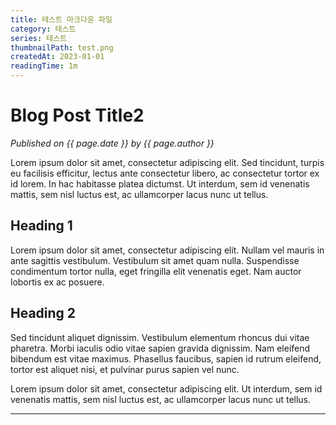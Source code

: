 ```yaml
---
title: 테스트 마크다운 파일
category: 테스트
series: 테스트
thumbnailPath: test.png
createdAt: 2023-01-01
readingTime: 1m
---
```


# Blog Post Title2

_Published on {{ page.date }} by {{ page.author }}_

Lorem ipsum dolor sit amet, consectetur adipiscing elit. Sed tincidunt, turpis eu facilisis efficitur, lectus ante consectetur libero, ac consectetur tortor ex id lorem. In hac habitasse platea dictumst. Ut interdum, sem id venenatis mattis, sem nisl luctus est, ac ullamcorper lacus nunc ut tellus.

## Heading 1

Lorem ipsum dolor sit amet, consectetur adipiscing elit. Nullam vel mauris in ante sagittis vestibulum. Vestibulum sit amet quam nulla. Suspendisse condimentum tortor nulla, eget fringilla elit venenatis eget. Nam auctor lobortis ex ac posuere.

## Heading 2

Sed tincidunt aliquet dignissim. Vestibulum elementum rhoncus dui vitae pharetra. Morbi iaculis odio vitae sapien gravida dignissim. Nam eleifend bibendum est vitae maximus. Phasellus faucibus, sapien id rutrum eleifend, tortor est aliquet nisi, et pulvinar purus sapien vel nunc.

Lorem ipsum dolor sit amet, consectetur adipiscing elit. Ut interdum, sem id venenatis mattis, sem nisl luctus est, ac ullamcorper lacus nunc ut tellus.

---
